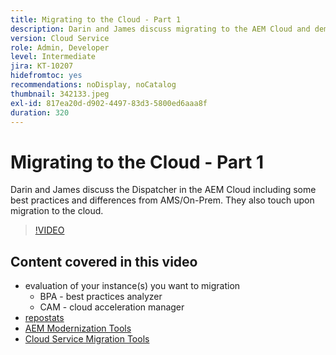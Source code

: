 ```yaml
---
title: Migrating to the Cloud - Part 1
description: Darin and James discuss migrating to the AEM Cloud and demo some techniques and best practices.
version: Cloud Service
role: Admin, Developer
level: Intermediate
jira: KT-10207
hidefromtoc: yes
recommendations: noDisplay, noCatalog
thumbnail: 342133.jpeg
exl-id: 817ea20d-d902-4497-83d3-5800ed6aaa8f
duration: 320
---
```

# Migrating to the Cloud - Part 1

Darin and James discuss the Dispatcher in the AEM Cloud including some best practices and differences from AMS/On-Prem. They also touch upon migration to the cloud.

>[!VIDEO](https://video.tv.adobe.com/v/342133?quality=12&learn=on)

## Content covered in this video

+ evaluation of your instance(s) you want to migration
  + BPA - best practices analyzer
  + CAM - cloud acceleration manager
+ [repostats](https://github.com/chetanmeh/oak-console-scripts/tree/master/src/main/groovy/repostats)
+ [AEM Modernization Tools](https://opensource.adobe.com/aem-modernize-tools/)
+ [Cloud Service Migration Tools](https://github.com/adobe/aem-cloud-service-source-migration)
